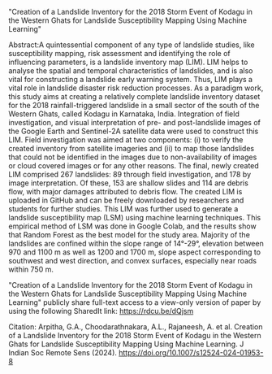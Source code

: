 "Creation of a Landslide Inventory for the 2018 Storm Event of Kodagu in the Western Ghats for Landslide Susceptibility Mapping Using Machine Learning"

Abstract:A quintessential component of any type of landslide studies, like susceptibility mapping, risk assessment and identifying the  role of  influencing  parameters, is  a  landslide inventory  map  (LIM). LIM  helps  to analyse  the  spatial and  temporal characteristics of landslides, and is also vital for constructing a landslide early warning system. Thus, LIM plays a vital role in landslide disaster risk reduction processes. As a paradigm work, this study aims at creating a relatively complete landslide inventory dataset for the 2018 rainfall-triggered landslide in a small sector of the south of the Western Ghats, called Kodagu in Karnataka, India. Integration of field investigation, and visual interpretation of pre- and post-landslide images of the Google Earth and Sentinel-2A satellite data were used to construct this LIM. Field investigation was aimed at two components: (i) to verify the created inventory from satellite imageries and (ii) to map those landslides that could not be identified in the images due to non-availability of images or cloud covered images or for any other reasons. The final, newly created LIM comprised 267 landslides: 89 through field investigation, and 178 by image interpretation. Of these, 153 are shallow slides and 114 are debris flow, with major damages attributed to debris flow. The created LIM is uploaded in GitHub and can be freely downloaded by researchers and students for further studies. This LIM was further used to generate a landslide susceptibility map (LSM) using machine learning techniques. This empirical method of LSM was done in Google Colab, and the results show that Random Forest as the best model for the study area. Majority of the landslides are confined within the slope range of 14°-29°, elevation between 970 and 1100 m as well as 1200 and 1700 m, slope aspect corresponding to southwest and west direction, and convex surfaces, especially near roads within 750 m.


	
"Creation of a Landslide Inventory for the 2018 Storm Event of Kodagu in the Western Ghats for Landslide Susceptibility Mapping Using Machine Learning" publicly share full-text access to a view-only version of paper by using the following SharedIt link: https://rdcu.be/dQjsm

Citation: Arpitha, G.A., Choodarathnakara, A.L., Rajaneesh, A. et al. Creation of a Landslide Inventory for the 2018 Storm Event of Kodagu in the Western Ghats for Landslide Susceptibility Mapping Using Machine Learning. J Indian Soc Remote Sens (2024). https://doi.org/10.1007/s12524-024-01953-8




